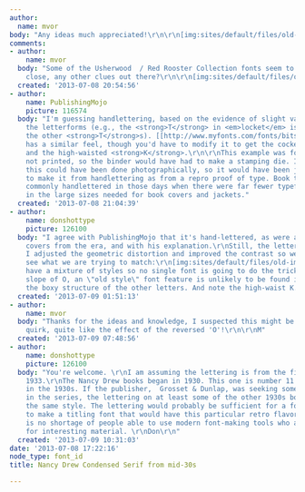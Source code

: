 ```yaml
---
author:
  name: mvor
body: "Any ideas much appreciated!\r\n\r\n[img:sites/default/files/old-images/il_fullxfull_6167.392974854_78t1.jpg]"
comments:
- author:
    name: mvor
  body: "Some of the Usherwood  / Red Rooster Collection fonts seem to be getting
    close, any other clues out there?\r\n\r\n[img:sites/default/files/old-images/RedRoostered_4296.jpg]\r\n\r\nthanks\r\n\r\nM"
  created: '2013-07-08 20:54:56'
- author:
    name: PublishingMojo
    picture: 116574
  body: "I'm guessing handlettering, based on the evidence of slight variations in
    the letterforms (e.g., the <strong>T</strong> in <em>locket</em> is wider than
    the other <strong>T</strong>s). [[http://www.myfonts.com/fonts/bitstream/cheltenham/|Cheltenham]]
    has a similar feel, though you'd have to modify it to get the cockeyed <strong>O</strong>
    and the high-waisted <strong>K</strong>.\r\n\r\nThis example was foil stamped,
    not printed, so the binder would have had to make a stamping die. In the  1930s
    this could have been done photographically, so it would have been just as easy
    to make it from handlettering as from a repro proof of type. Book titles were
    commonly handlettered in those days when there were far fewer typefaces available
    in the large sizes needed for book covers and jackets."
  created: '2013-07-08 21:04:39'
- author:
    name: donshottype
    picture: 126100
  body: "I agree with PublishingMojo that it's hand-lettered, as were almost all book
    covers from the era, and with his explanation.\r\nStill, the lettering is interesting.
    I adjusted the geometric distortion and improved the contrast so we can better
    see what we are trying to match:\r\n[img:sites/default/files/old-images/NancyDrew6_3734.jpg]\r\nWe
    have a mixture of styles so no single font is going to do the trick. The angled
    slope of O, an \"old style\" font feature is unlikely to be found in fonts with
    the boxy structure of the other letters. And note the high-waist K.\r\nDon\r\n"
  created: '2013-07-09 01:51:13'
- author:
    name: mvor
  body: "Thanks for the ideas and knowledge, I suspected this might be a hand-lettered
    quirk, quite like the effect of the reversed 'O'!\r\n\r\nM"
  created: '2013-07-09 07:48:56'
- author:
    name: donshottype
    picture: 126100
  body: "You're welcome. \r\nI am assuming the lettering is from the first edition,
    1933.\r\nThe Nancy Drew books began in 1930. This one is number 11. Five more
    in the 1930s. If the publisher,  Grosset & Dunlap, was seeking some consistency
    in the series, the lettering on at least some of the other 1930s books might in
    the same style. The lettering would probably be sufficient for a font designer
    to make a titling font that would have this particular retro flavor. IMHO there
    is no shortage of people able to use modern font-making tools who are looking
    for interesting material. \r\nDon\r\n"
  created: '2013-07-09 10:31:03'
date: '2013-07-08 17:22:16'
node_type: font_id
title: Nancy Drew Condensed Serif from mid-30s

---
```


